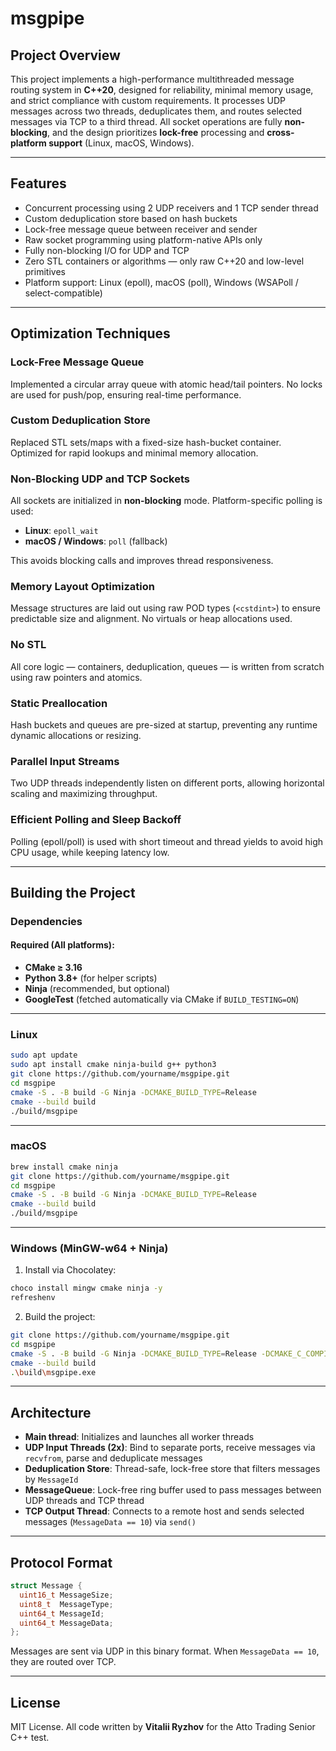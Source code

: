 # msgpipe

## Project Overview

This project implements a high-performance multithreaded message routing system in **C++20**, designed for reliability, minimal memory usage, and strict compliance with custom requirements. It processes UDP messages across two threads, deduplicates them, and routes selected messages via TCP to a third thread. All socket operations are fully **non-blocking**, and the design prioritizes **lock-free** processing and **cross-platform support** (Linux, macOS, Windows).

---

## Features

- Concurrent processing using 2 UDP receivers and 1 TCP sender thread
- Custom deduplication store based on hash buckets
- Lock-free message queue between receiver and sender
- Raw socket programming using platform-native APIs only
- Fully non-blocking I/O for UDP and TCP
- Zero STL containers or algorithms — only raw C++20 and low-level primitives
- Platform support: Linux (epoll), macOS (poll), Windows (WSAPoll / select-compatible)

---

## Optimization Techniques

### Lock-Free Message Queue
Implemented a circular array queue with atomic head/tail pointers. No locks are used for push/pop, ensuring real-time performance.

### Custom Deduplication Store
Replaced STL sets/maps with a fixed-size hash-bucket container. Optimized for rapid lookups and minimal memory allocation.

### Non-Blocking UDP and TCP Sockets
All sockets are initialized in **non-blocking** mode. Platform-specific polling is used:
- **Linux**: `epoll_wait`
- **macOS / Windows**: `poll` (fallback)

This avoids blocking calls and improves thread responsiveness.

### Memory Layout Optimization
Message structures are laid out using raw POD types (`<cstdint>`) to ensure predictable size and alignment. No virtuals or heap allocations used.

### No STL
All core logic — containers, deduplication, queues — is written from scratch using raw pointers and atomics.

### Static Preallocation
Hash buckets and queues are pre-sized at startup, preventing any runtime dynamic allocations or resizing.

### Parallel Input Streams
Two UDP threads independently listen on different ports, allowing horizontal scaling and maximizing throughput.

### Efficient Polling and Sleep Backoff
Polling (epoll/poll) is used with short timeout and thread yields to avoid high CPU usage, while keeping latency low.

---

## Building the Project

### Dependencies

#### Required (All platforms):
- **CMake ≥ 3.16**
- **Python 3.8+** (for helper scripts)
- **Ninja** (recommended, but optional)
- **GoogleTest** (fetched automatically via CMake if `BUILD_TESTING=ON`)

---

### Linux

```bash
sudo apt update
sudo apt install cmake ninja-build g++ python3
git clone https://github.com/yourname/msgpipe.git
cd msgpipe
cmake -S . -B build -G Ninja -DCMAKE_BUILD_TYPE=Release
cmake --build build
./build/msgpipe
```

---

### macOS

```bash
brew install cmake ninja
git clone https://github.com/yourname/msgpipe.git
cd msgpipe
cmake -S . -B build -G Ninja -DCMAKE_BUILD_TYPE=Release
cmake --build build
./build/msgpipe
```

---

### Windows (MinGW-w64 + Ninja)

1. Install via Chocolatey:
```bash
choco install mingw cmake ninja -y
refreshenv
```

2. Build the project:
```bash
git clone https://github.com/yourname/msgpipe.git
cd msgpipe
cmake -S . -B build -G Ninja -DCMAKE_BUILD_TYPE=Release -DCMAKE_C_COMPILER=gcc -DCMAKE_CXX_COMPILER=g++
cmake --build build
.\build\msgpipe.exe
```

---

## Architecture

- **Main thread**: Initializes and launches all worker threads
- **UDP Input Threads (2x)**: Bind to separate ports, receive messages via `recvfrom`, parse and deduplicate messages
- **Deduplication Store**: Thread-safe, lock-free store that filters messages by `MessageId`
- **MessageQueue**: Lock-free ring buffer used to pass messages between UDP threads and TCP thread
- **TCP Output Thread**: Connects to a remote host and sends selected messages (`MessageData == 10`) via `send()`

---

## Protocol Format

```cpp
struct Message {
  uint16_t MessageSize;
  uint8_t  MessageType;
  uint64_t MessageId;
  uint64_t MessageData;
};
```

Messages are sent via UDP in this binary format. When `MessageData == 10`, they are routed over TCP.

---

## License

MIT License. All code written by **Vitalii Ryzhov** for the Atto Trading Senior C++ test.